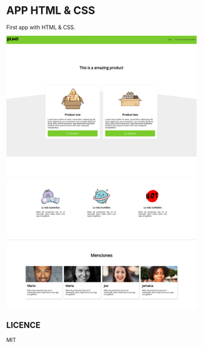 # APP HTML & CSS

First app with HTML & CSS.

![Screenshot](./.readme-static/screenshot-home.png)
![Screenshot](./.readme-static/screenshot-home-2.png)

## LICENCE 
MIT
